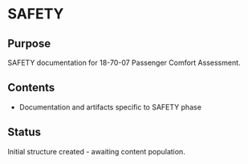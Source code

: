 # SAFETY

## Purpose
SAFETY documentation for 18-70-07 Passenger Comfort Assessment.

## Contents
- Documentation and artifacts specific to SAFETY phase

## Status
Initial structure created - awaiting content population.
